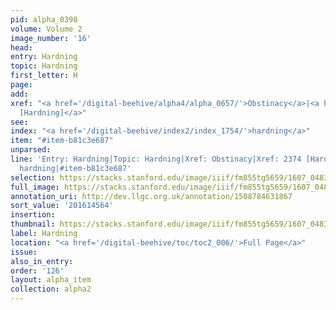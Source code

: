 ```yaml
---
pid: alpha_0398
volume: Volume 2
image_number: '16'
head:
entry: Hardning
topic: Hardning
first_letter: H
page:
add:
xref: "<a href='/digital-beehive/alpha4/alpha_0657/'>Obstinacy</a>|<a href='/digital-beehive/num10/num_3346/'>2374
  [Hardning]</a>"
see:
index: "<a href='/digital-beehive/index2/index_1754/'>hardning</a>"
item: "#item-b81c3e687"
unparsed:
line: 'Entry: Hardning|Topic: Hardning|Xref: Obstinacy|Xref: 2374 [Hardning]|Index:
  hardning|#item-b81c3e687'
selection: https://stacks.stanford.edu/image/iiif/fm855tg5659/1607_0483/791,4564,2937,532/full/0/default.jpg
full_image: https://stacks.stanford.edu/image/iiif/fm855tg5659/1607_0483/full/full/0/default.jpg
annotation_uri: http://dev.llgc.org.uk/annotation/1508784631867
sort_value: '201614564'
insertion:
thumbnail: https://stacks.stanford.edu/image/iiif/fm855tg5659/1607_0483/791,4564,600,180/250,/0/default.jpg
label: Hardning
location: "<a href='/digital-beehive/toc/toc2_006/'>Full Page</a>"
issue:
also_in_entry:
order: '126'
layout: alpha_item
collection: alpha2
---
```

